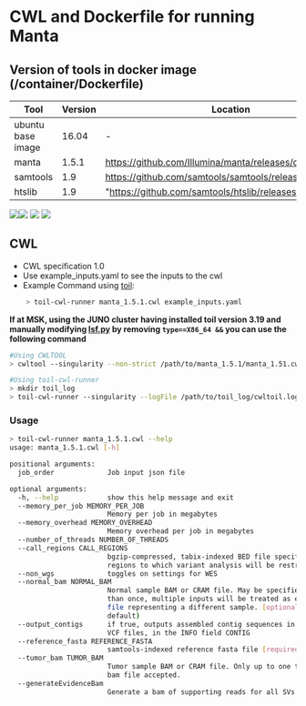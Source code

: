 # CWL and Dockerfile for running Manta

## Version of tools in docker image (/container/Dockerfile)

| Tool	| Version	| Location	|
|---	|---	|---	|
| ubuntu base image  	| 16.04 	|   -	|
| manta  	| 1.5.1  	|  https://github.com/Illumina/manta/releases/download/	|
| samtools 	| 1.9	|  https://github.com/samtools/samtools/releases/download/	|
| htslib 	| 1.9	|  "https://github.com/samtools/htslib/releases/download/	|

[![](https://images.microbadger.com/badges/image/mskaccess/manta:0.0.2.svg)](https://microbadger.com/images/mskaccess/manta:0.0.2 "Get your own image badge on microbadger.com")[![](https://images.microbadger.com/badges/version/mskaccess/manta:0.0.2.svg)](https://microbadger.com/images/mskaccess/manta:0.0.2 "Get your own version badge on microbadger.com") [![](https://images.microbadger.com/badges/commit/mskaccess/manta:0.0.2.svg)](https://microbadger.com/images/mskaccess/manta:0.0.2 "Get your own commit badge on microbadger.com") [![](https://images.microbadger.com/badges/license/mskaccess/manta:0.0.2.svg)](https://microbadger.com/images/mskaccess/manta:0.0.2 "Get your own license badge on microbadger.com")

## CWL

- CWL specification 1.0
- Use example_inputs.yaml to see the inputs to the cwl
- Example Command using [toil](https://toil.readthedocs.io):

```bash
    > toil-cwl-runner manta_1.5.1.cwl example_inputs.yaml
```

**If at MSK, using the JUNO cluster having installed toil version 3.19 and manually modifying [lsf.py](https://github.com/DataBiosphere/toil/blob/releases/3.19.0/src/toil/batchSystems/lsf.py#L170) by removing `type==X86_64 &&` you can use the following command**

```bash
#Using CWLTOOL
> cwltool --singularity --non-strict /path/to/manta_1.5.1/manta_1.51.cwl /path/to/inputs.yaml

#Using toil-cwl-runner
> mkdir toil_log
> toil-cwl-runner --singularity --logFile /path/to/toil_log/cwltoil.log  --jobStore /path/to/jobStore --batchSystem lsf --workDir /path/to =toil_log --outdir . --writeLogs /path/to/toil_log --logLevel DEBUG --stats --retryCount 2 --disableCaching --maxLogFileSize 20000000000 /path/to/manta_1.5.1/manta.1.5.1.cwl /path/to/inputs.yaml > toil.stdout 2> toil.stderr &
```

### Usage

```bash
> toil-cwl-runner manta_1.5.1.cwl --help
usage: manta_1.5.1.cwl [-h]

positional arguments:
  job_order             Job input json file

optional arguments:
  -h, --help            show this help message and exit
  --memory_per_job MEMORY_PER_JOB
                        Memory per job in megabytes
  --memory_overhead MEMORY_OVERHEAD
                        Memory overhead per job in megabytes
  --number_of_threads NUMBER_OF_THREADS
  --call_regions CALL_REGIONS
                        bgzip-compressed, tabix-indexed BED file specifiying
                        regions to which variant analysis will be restricted
  --non_wgs             toggles on settings for WES
  --normal_bam NORMAL_BAM
                        Normal sample BAM or CRAM file. May be specified more
                        than once, multiple inputs will be treated as each BAM
                        file representing a different sample. [optional] (no
                        default)
  --output_contigs      if true, outputs assembled contig sequences in final
                        VCF files, in the INFO field CONTIG
  --reference_fasta REFERENCE_FASTA
                        samtools-indexed reference fasta file [required]
  --tumor_bam TUMOR_BAM
                        Tumor sample BAM or CRAM file. Only up to one tumor
                        bam file accepted.
  --generateEvidenceBam
                        Generate a bam of supporting reads for all SVs
```
